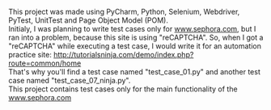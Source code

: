 This project was made using PyCharm, Python, Selenium, Webdriver, PyTest, UnitTest and Page Object Model (POM).  
Initialy, I was planning to write test cases only for www.sephora.com, but I ran into a problem, because this site is using "reCAPTCHA". So, when I got a "reCAPTCHA" while executing a test case, I would write it for an automation practice site: http://tutorialsninja.com/demo/index.php?route=common/home  
That's why you'll find a test case named "test_case_01.py" and another test case named "test_case_07_ninja.py".  
This project contains test cases only for the main functionality of the www.sephora.com
